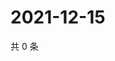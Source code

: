 # 2021-12-15

共 0 条

<!-- BEGIN WEIBO -->
<!-- 最后更新时间 Wed Dec 15 2021 01:12:21 GMT+0800 (China Standard Time) -->

<!-- END WEIBO -->
